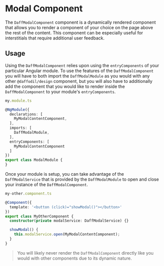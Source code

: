 # Modal Component

The `DaffModalComponent` component is a dynamically rendered component that allows you to render a component of your choice on the page above the rest of the content. This component can be especially useful for interstitials that require additional user feedback.

## Usage

Using the `DaffModalComponent` relies upon using the `entryComponents` of your particular Angular module. To use the features of the `DaffModalComponent` you will have to both import the `DaffModalModule` as you would with any other `@daffodil/design` component, but you will also have to additionally add the component that you would like to render inside the `DaffModalComponent` to your module's `entryComponents`.

```ts
my.module.ts

@NgModule({
  declarations: [
    MyModalContentComponent,
  ],
  imports: [
    DaffModalModule,
  ],
  entryComponents: [
    MyModalContentComponent
  ]
})
export class ModalModule { 
}
```

Once your module is setup, you can take advantage of the `DaffModalService` that is provided by the `DaffModalModule` to open and close your instance of the `DaffModalComponent`. 

```ts
my-other.component.ts

@Component({
  template: '<button (click)="showModal()"></button>'
})
export class MyOtherComponent {
  constructor(private modalService: DaffModalService) {}

  showModal() {
    this.modalService.open(MyModalContentComponent);
  }
}
```

> You will likely never render the `DaffModalComponent` directly like you would with other components due to its dynamic nature.